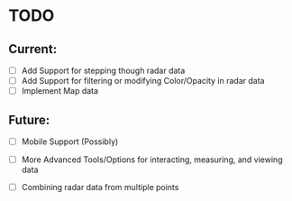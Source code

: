 # TODO

## Current:
- [ ] Add Support for stepping though radar data
- [ ] Add Support for filtering or modifying Color/Opacity in radar data 
- [ ] Implement Map data

## Future:
- [ ] Mobile Support (Possibly)
- [ ] More Advanced Tools/Options for interacting, measuring, and viewing data
- [ ] Combining radar data from multiple points

